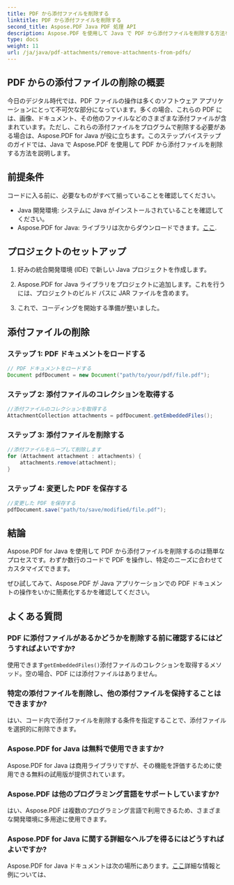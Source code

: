 ```yaml
---
title: PDF から添付ファイルを削除する
linktitle: PDF から添付ファイルを削除する
second_title: Aspose.PDF Java PDF 処理 API
description: Aspose.PDF を使用して Java で PDF から添付ファイルを削除する方法を学びます。 PDF 操作のためのステップバイステップのガイドとコード。
type: docs
weight: 11
url: /ja/java/pdf-attachments/remove-attachments-from-pdfs/
---
```


## PDF からの添付ファイルの削除の概要

今日のデジタル時代では、PDF ファイルの操作は多くのソフトウェア アプリケーションにとって不可欠な部分になっています。多くの場合、これらの PDF には、画像、ドキュメント、その他のファイルなどのさまざまな添付ファイルが含まれています。ただし、これらの添付ファイルをプログラムで削除する必要がある場合は、Aspose.PDF for Java が役に立ちます。このステップバイステップのガイドでは、Java で Aspose.PDF を使用して PDF から添付ファイルを削除する方法を説明します。

## 前提条件

コードに入る前に、必要なものがすべて揃っていることを確認してください。

- Java 開発環境: システムに Java がインストールされていることを確認してください。
-  Aspose.PDF for Java: ライブラリは次からダウンロードできます。[ここ](https://releases.aspose.com/pdf/java/).

## プロジェクトのセットアップ

1. 好みの統合開発環境 (IDE) で新しい Java プロジェクトを作成します。

2. Aspose.PDF for Java ライブラリをプロジェクトに追加します。これを行うには、プロジェクトのビルド パスに JAR ファイルを含めます。

3. これで、コーディングを開始する準備が整いました。

## 添付ファイルの削除

### ステップ 1: PDF ドキュメントをロードする

```java
// PDF ドキュメントをロードする
Document pdfDocument = new Document("path/to/your/pdf/file.pdf");
```

### ステップ 2: 添付ファイルのコレクションを取得する

```java
//添付ファイルのコレクションを取得する
AttachmentCollection attachments = pdfDocument.getEmbeddedFiles();
```

### ステップ 3: 添付ファイルを削除する

```java
//添付ファイルをループして削除します
for (Attachment attachment : attachments) {
    attachments.remove(attachment);
}
```

### ステップ 4: 変更した PDF を保存する

```java
//変更した PDF を保存する
pdfDocument.save("path/to/save/modified/file.pdf");
```

## 結論

Aspose.PDF for Java を使用して PDF から添付ファイルを削除するのは簡単なプロセスです。わずか数行のコードで PDF を操作し、特定のニーズに合わせてカスタマイズできます。

ぜひ試してみて、Aspose.PDF が Java アプリケーションでの PDF ドキュメントの操作をいかに簡素化するかを確認してください。

## よくある質問

### PDF に添付ファイルがあるかどうかを削除する前に確認するにはどうすればよいですか?

使用できます`getEmbeddedFiles()`添付ファイルのコレクションを取得するメソッド。空の場合、PDF には添付ファイルはありません。

### 特定の添付ファイルを削除し、他の添付ファイルを保持することはできますか?

はい、コード内で添付ファイルを削除する条件を指定することで、添付ファイルを選択的に削除できます。

### Aspose.PDF for Java は無料で使用できますか?

Aspose.PDF for Java は商用ライブラリですが、その機能を評価するために使用できる無料の試用版が提供されています。

### Aspose.PDF は他のプログラミング言語をサポートしていますか?

はい、Aspose.PDF は複数のプログラミング言語で利用できるため、さまざまな開発環境に多用途に使用できます。

### Aspose.PDF for Java に関する詳細なヘルプを得るにはどうすればよいですか?

 Aspose.PDF for Java ドキュメントは次の場所にあります。[ここ](https://reference.aspose.com/pdf/java/)詳細な情報と例については、